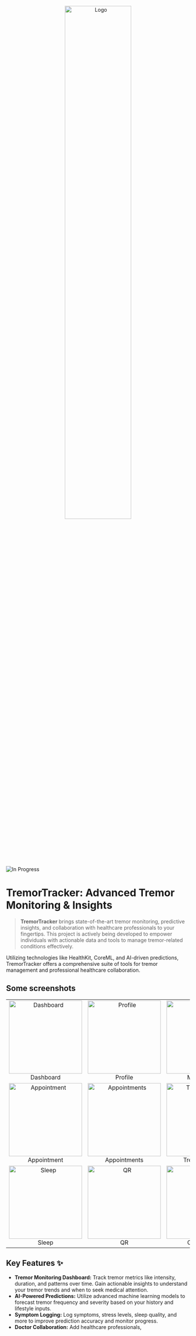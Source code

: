 <p align="center">
  <img src="README%20Files/Logo.png" alt="Logo" width="60%">
</p>

![In Progress](https://img.shields.io/badge/status-in%20progress-yellow.svg)

# TremorTracker: Advanced Tremor Monitoring & Insights

> **TremorTracker** brings state-of-the-art tremor monitoring, predictive insights, and collaboration with healthcare professionals to your fingertips. This project is actively being developed to empower individuals with actionable data and tools to manage tremor-related conditions effectively.

Utilizing technologies like HealthKit, CoreML, and AI-driven predictions, TremorTracker offers a comprehensive suite of tools for tremor management and professional healthcare collaboration.

## Some screenshots

<table>
  <tr>
    <td align="center"><img src="README Files/Dashboard.png" alt="Dashboard" width="200"/><br>Dashboard</td>
    <td align="center"><img src="README Files/Profile.png" alt="Profile" width="200"/><br>Profile</td>
    <td align="center"><img src="README Files/My Doctors.png" alt="My Doctors" width="200"/><br>My Doctors</td>
    <td align="center"><img src="README Files/Doctor Profile.png" alt="Doctor Profile" width="200"/><br>Doctor Profile</td>
  </tr>
  <tr>
    <td align="center"><img src="README Files/Appointment.png" alt="Appointment" width="200"/><br>Appointment</td>
    <td align="center"><img src="README Files/Appointments.png" alt="Appointments" width="200"/><br>Appointments</td>
    <td align="center"><img src="README Files/Tremor Report.png" alt="Tremor Report" width="200"/><br>Tremor Report</td>
    <td align="center"><img src="README Files/Trend Analysis.png" alt="Trend Analysis" width="200"/><br>Trend Analysis</td>
  </tr>
  <tr>
    <td align="center"><img src="README Files/Sleep.png" alt="Sleep" width="200"/><br>Sleep</td>
    <td align="center"><img src="README Files/QR.png" alt="QR" width="200"/><br>QR</td>
    <td align="center"><img src="README Files/Community.png" alt="Community" width="200"/><br>Community</td>
    <td align="center"><img src="README Files/Education.png" alt="Education" width="200"/><br>Education</td>
  </tr>
</table>

## Key Features ✨

- **Tremor Monitoring Dashboard:** Track tremor metrics like intensity, duration, and patterns over time. Gain actionable insights to understand your tremor trends and when to seek medical attention.
- **AI-Powered Predictions:** Utilize advanced machine learning models to forecast tremor frequency and severity based on your history and lifestyle inputs.
- **Symptom Logging:** Log symptoms, stress levels, sleep quality, and more to improve prediction accuracy and monitor progress.
- **Doctor Collaboration:** Add healthcare professionals, 
